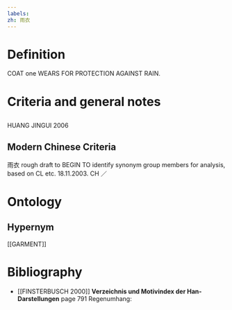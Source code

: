 ```yaml
---
labels: 
zh: 雨衣
---
```


# Definition
COAT one WEARS FOR PROTECTION AGAINST RAIN.
# Criteria and general notes
## 
HUANG JINGUI 2006
## Modern Chinese Criteria
雨衣
rough draft to BEGIN TO identify synonym group members for analysis, based on CL etc. 18.11.2003. CH ／
# Ontology

## Hypernym
[[GARMENT]]
# Bibliography
- [[FINSTERBUSCH 2000]]
**Verzeichnis und Motivindex der Han-Darstellungen** page 791
Regenumhang: